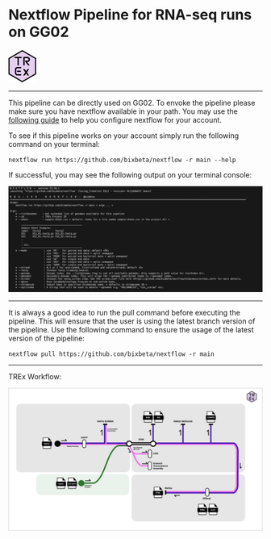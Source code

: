 # Nextflow Pipeline for RNA-seq runs on GG02 
[![](img/trex-extended-logo.png)](https://trex.biotech.cornell.edu/)


<hr>

This pipeline can be directly used on GG02. To envoke the pipeline please make sure you have nextflow available in your path. 
You may use the [ following guide](https://biohpc.cornell.edu/lab/userguide.aspx?a=software&i=638#c>) to help you configure nextflow for your account. 


To see if this pipeline works on your account simply run the following command on your terminal:

```
nextflow run https://github.com/bixbeta/nextflow -r main --help
```

If successful, you may see the following output on your terminal console:

![](img/success.png)


<hr>
It is always a good idea to run the pull command before executing the pipeline. This will ensure that the user is using the latest branch version of the pipeline.
Use the following command to ensure the usage of the latest version of the pipeline:

```
nextflow pull https://github.com/bixbeta/nextflow -r main 
```
<hr>
TREx Workflow:

![](img/trex-rna-tubemap.png)
